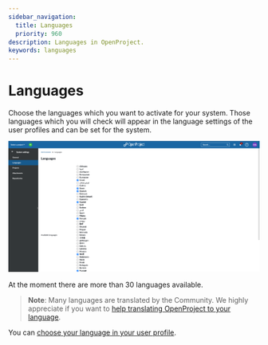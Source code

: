 ```yaml
---
sidebar_navigation:
  title: Languages
  priority: 960
description: Languages in OpenProject.
keywords: languages
---
```

# Languages

Choose the languages which you want to activate for your system. Those languages which you will check will appear in the language settings of the user profiles and can be set for the system.

![System Languages](openproject-system-languages.png)

At the moment there are more than 30 languages available.

> **Note**: Many languages are translated by the Community. We highly appreciate if you want to [help translating OpenProject to your language](../../../development/translate-openproject).

You can [choose your language in your user profile](../../../getting-started/my-account/#change-your-language).
